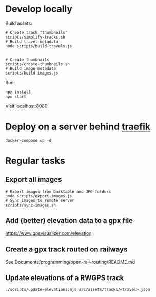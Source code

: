 # Develop locally

Build assets:

```
# Create track "thumbnails"
scripts/simplify-tracks.sh
# Build travel metadata
node scripts/build-travels.js


# Create thumbnails
scripts/create-thumbnails.sh
# Build image metadata
scripts/build-images.js
```

Run:

```
npm install
npm start
```

Visit localhost:8080


# Deploy on a server behind [traefik](https://github.com/traefik/traefik)

```
docker-compose up -d
```



# Regular tasks

## Export all images

```
# Export images from Darktable and JPG folders
node scripts/export-images.js
# Sync images to remote server
scripts/sync-images.sh
```


## Add (better) elevation data to a gpx file

https://www.gpsvisualizer.com/elevation


## Create a gpx track routed on railways

See Documents/programming/open-rail-routing/README.md


## Update elevations of a RWGPS track

```
./scripts/update-elevations.mjs src/assets/tracks/<travel>.json
```

